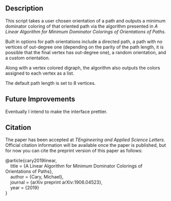 ## Description

This script takes a user chosen orientation of a path and outputs a minimum dominator coloring of that oriented path via the algorithm presented in *A Linear Algorithm for Minimum Dominator Colorings of Orientations of Paths*.

Built in options for path orientations include a directed path, a path with no vertices of out-degree one (depending on the parity of the path length, it is possible that the final vertex has out-degree one), a random orientation, and a custom orientation.

Along with a vertex colored digraph, the algorithm also outputs the colors assigned to each vertex as a list.

The default path length is set to 8 vertices.

## Future Improvements

Eventually I intend to make the interface prettier.

## Citation

The paper has been accepted at *TEngineering and Applied Science Letters*. Official citation information will be available once the paper is published, but for now you can cite the preprint version of this paper as follows:

@article{cary2019linear,\
&nbsp;&nbsp;&nbsp;&nbsp;title = {A Linear Algorithm for Minimum Dominator Colorings of Orientations of Paths},\
&nbsp;&nbsp;&nbsp;&nbsp;author = {Cary, Michael},\
&nbsp;&nbsp;&nbsp;&nbsp;journal = {arXiv preprint arXiv:1906.04523},\
&nbsp;&nbsp;&nbsp;&nbsp;year = {2019}\
}
